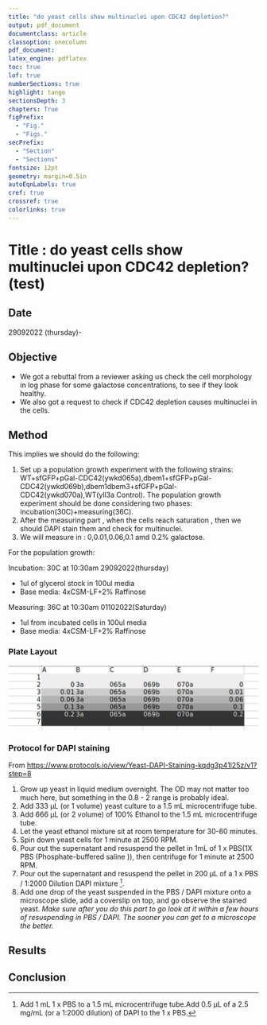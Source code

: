 ```yaml
---
title: "do yeast cells show multinuclei upon CDC42 depletion?"
output: pdf_document
documentclass: article
classoption: onecolumn
pdf_document:
latex_engine: pdflatex
toc: true
lof: true
numberSections: true
highlight: tango
sectionsDepth: 3
chapters: True
figPrefix:
  - "Fig."
  - "Figs."
secPrefix:
  - "Section"
  - "Sections"
fontsize: 12pt
geometry: margin=0.5in
autoEqnLabels: true
cref: true
crossref: true
colorlinks: true
---
```


# Title : do yeast cells show multinuclei upon CDC42 depletion? (test)

## Date

29092022 (thursday)-

## Objective

- We got a rebuttal from a reviewer asking us check the cell morphology in log phase for some galactose concentrations, to see if they look healthy.
- We also got a request to check if CDC42 depletion causes multinuclei in the cells.

## Method

This implies we should do the following:

1. Set up a population growth experiment with the following strains: WT+sfGFP+pGal-CDC42(ywkd065a),dbem1+sfGFP+pGal-CDC42(ywkd069b),dbem1dbem3+sfGFP+pGal-CDC42(ywkd070a),WT(yll3a Control). The population growth experiment should be done  considering two phases: incubation(30C)+measuring(36C).
2. After the measuring part , when the cells reach saturation , then we should DAPI stain them and check for multinuclei.
3. We will measure in : 0,0.01,0.06,0.1 amd 0.2% galactose.

For the population growth:

Incubation: 30C at 10:30am 29092022(thursday)
- 1ul of glycerol stock in 100ul media
- Base media: 4xCSM-LF+2% Raffinose

Measuring: 36C at 10:30am 01102022(Saturday)
- 1ul from incubated cells in 100ul media
- Base media: 4xCSM-LF+2% Raffinose

### Plate Layout

![](../Images/28092022-plate-layout.png)

### Protocol for DAPI staining

From https://www.protocols.io/view/Yeast-DAPI-Staining-kqdg3p41l25z/v1?step=8

1. Grow up yeast in liquid medium overnight. The OD may not matter too much here, but something in the 0.8 - 2 range is probably ideal. 
2. Add 333 μL (or 1 volume) yeast culture to a 1.5 mL microcentrifuge tube. 
3. Add 666 μL (or 2 volume) of 100% Ethanol to the 1.5 mL microcentrifuge tube. 
4. Let the yeast ethanol mixture sit at room temperature for 30-60 minutes. 
5. Spin down yeast cells for 1 minute at 2500 RPM. 
6. Pour out the supernatant and resuspend the pellet in 1mL of 1 x PBS(1X PBS (Phosphate-buffered saline )), then centrifuge for 1 minute at 2500 RPM. 
7. Pour out the supernatant and resuspend the pellet in 200 μL of a 1 x PBS / 1:2000 Dilution DAPI mixture [^1].
8. Add one drop of the yeast suspended in the PBS / DAPI mixture onto a microscope slide, add a coverslip on top, and go observe the stained yeast.  *Make sure after you do this part to go look at it within a few hours of resuspending in PBS / DAPI. The sooner you can get to a microscope the better.*

[^1]:Add 1 mL 1 x PBS to a 1.5 mL microcentrifuge tube.Add 0.5 μL of a 2.5 mg/mL (or a 1:2000 dilution) of DAPI to the 1 x PBS.  

## Results


## Conclusion